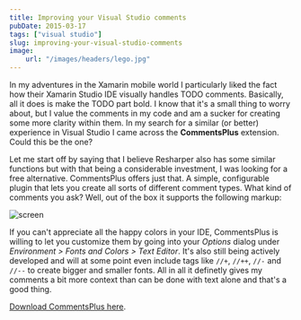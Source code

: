 ```yaml
---
title: Improving your Visual Studio comments
pubDate: 2015-03-17
tags: ["visual studio"]
slug: improving-your-visual-studio-comments
image:
    url: "/images/headers/lego.jpg"
---
```


In my adventures in the Xamarin mobile world I particularly liked the fact how their Xamarin Studio IDE visually handles TODO comments. Basically, all it does is make the TODO part bold. I know that it's a small thing to worry about, but I value the comments in my code and am a sucker for creating some more clarity within them. In my search for a similar (or better) experience in Visual Studio I came across the **CommentsPlus** extension. Could this be the one?

Let me start off by saying that I believe Resharper also has some similar functions but with that being a considerable investment, I was looking for a free alternative. CommentsPlus offers just that. A simple, configurable plugin that lets you create all sorts of different comment types. What kind of comments you ask? Well, out of the box it supports the following markup:

![screen](/images/posts/screen.png)

If you can't appreciate all the happy colors in your IDE, CommentsPlus is willing to let you customize them by going into your *Options* dialog under *Environment > Fonts and Colors > Text Editor*. It's also still being actively developed and will at some point even include tags like `//+`, `//++`, `//-` and `//--` to create bigger and smaller fonts. All in all it definetly gives my comments a bit more context than can be done with text alone and that's a good thing.

[Download CommentsPlus here](https://visualstudiogallery.msdn.microsoft.com/f76e86e3-03ca-4ac8-ba88-58c8f8d818f4).
